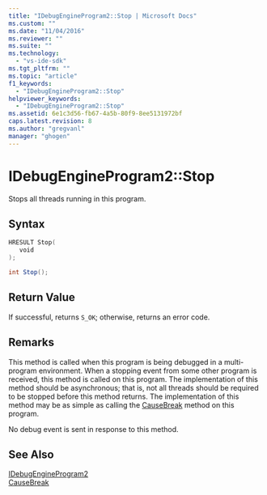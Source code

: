 ```yaml
---
title: "IDebugEngineProgram2::Stop | Microsoft Docs"
ms.custom: ""
ms.date: "11/04/2016"
ms.reviewer: ""
ms.suite: ""
ms.technology: 
  - "vs-ide-sdk"
ms.tgt_pltfrm: ""
ms.topic: "article"
f1_keywords: 
  - "IDebugEngineProgram2::Stop"
helpviewer_keywords: 
  - "IDebugEngineProgram2::Stop"
ms.assetid: 6e1c3d56-fb67-4a5b-80f9-8ee5131972bf
caps.latest.revision: 8
ms.author: "gregvanl"
manager: "ghogen"
---
```

# IDebugEngineProgram2::Stop
Stops all threads running in this program.  
  
## Syntax  
  
```cpp  
HRESULT Stop(   
   void   
);  
```  
  
```csharp  
int Stop();  
```  
  
## Return Value  
 If successful, returns `S_OK`; otherwise, returns an error code.  
  
## Remarks  
 This method is called when this program is being debugged in a multi-program environment. When a stopping event from some other program is received, this method is called on this program. The implementation of this method should be asynchronous; that is, not all threads should be required to be stopped before this method returns. The implementation of this method may be as simple as calling the [CauseBreak](../../../extensibility/debugger/reference/idebugprogram2-causebreak.md) method on this program.  
  
 No debug event is sent in response to this method.  
  
## See Also  
 [IDebugEngineProgram2](../../../extensibility/debugger/reference/idebugengineprogram2.md)   
 [CauseBreak](../../../extensibility/debugger/reference/idebugprogram2-causebreak.md)